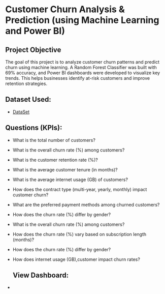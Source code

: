 # Customer Churn Analysis & Prediction (using Machine Learning and Power BI)
## Project Objective
The goal of this project is to analyze customer churn patterns and predict churn using machine learning. A Random Forest Classifier was built with 69% accuracy, and Power BI dashboards were developed to visualize key trends. This helps businesses identify at-risk customers and improve retention strategies.

## Dataset Used:
- <a href="https://github.com/Mubasheerashirur/Customer-Churn-Analysis/edit/main/README.md">DataSet</a>

## Questions (KPIs):
- What is the total number of customers? 
- What is the overall churn rate (%) among customers? 
- What is the customer retention rate (%)?
- What is the average customer tenure (in months)? 
- What is the average internet usage (GB) of customers? 
- How does the contract type (multi-year, yearly, monthly) impact customer churn?
- What are the preferred payment methods among churned customers? 
- How does the churn rate (%) differ by gender? 
- What is the overall churn rate (%) among customers? 
- How does the churn rate (%) vary based on subscription length (months)? 
- How does the churn rate (%) differ by gender? 
- How does internet usage (GB),customer impact churn rates?

  ## View Dashboard:
- <a href="https://github.com/Mubasheerashirur/Customer-Churn-Analysis/blob/main/Screenshot%20(131).png">
